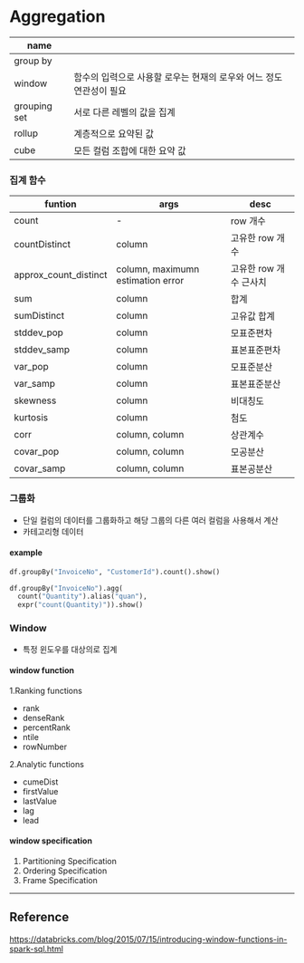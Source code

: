 # Aggregation

|name||
|-|-|
|group by||
|window|함수의 입력으로 사용할 로우는 현재의 로우와 어느 정도 연관성이 필요|
|grouping set|서로 다른 레벨의 값을 집계|
|rollup|계층적으로 요약된 값|
|cube|모든 컬럼 조합에 대한 요약 값|

### 집계 함수

|funtion|args|desc|
|-|-|-|
|count|-|row 개수|
|countDistinct|column|고유한 row 개수|
|approx_count_distinct|column, maximumn estimation error|고유한 row 개수 근사치|
|sum|column|합계|
|sumDistinct|column|고유값 합계|
|stddev_pop|column|모표준편차|
|stddev_samp|column|표본표준편차|
|var_pop|column|모표준분산|
|var_samp|column|표본표준분산|
|skewness|column|비대칭도|
|kurtosis|column|첨도|
|corr|column, column|상관계수|
|covar_pop|column, column|모공분산|
|covar_samp|column, column|표본공분산|

### 그룹화

- 단일 컬럼의 데이터를 그룹화하고 해당 그룹의 다른 여러 컬럼을 사용해서 계산
- 카테고리형 데이터

#### example
``` python
df.groupBy("InvoiceNo", "CustomerId").count().show()

df.groupBy("InvoiceNo").agg(
  count("Quantity").alias("quan"),
  expr("count(Quantity)")).show()
```

### Window

- 특정 윈도우를 대상의로 집계

#### window function

1.Ranking functions
- rank
- denseRank
- percentRank
- ntile
- rowNumber

2.Analytic functions 
- cumeDist
- firstValue
- lastValue
- lag
- lead

#### window specification

1. Partitioning Specification
2. Ordering Specification
3. Frame Specification

---
## Reference

https://databricks.com/blog/2015/07/15/introducing-window-functions-in-spark-sql.html

